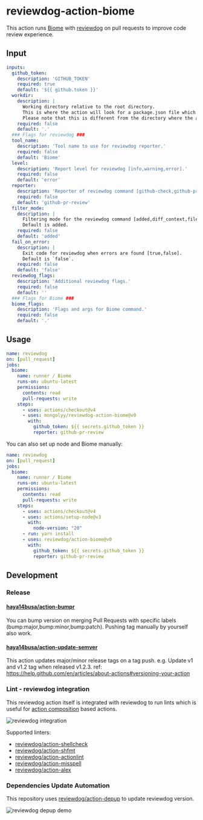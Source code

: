 # reviewdog-action-biome

This action runs [Biome](https://biomejs.dev/) with [reviewdog](https://github.com/reviewdog/reviewdog) on pull requests to improve code review experience.


## Input

```yaml
inputs:
  github_token:
    description: 'GITHUB_TOKEN'
    required: true
    default: '${{ github.token }}'
  workdir:
    description: |
      Working directory relative to the root directory.
      This is where the action will look for a package.json file which declares Biome as a dependency.
      Please note that this is different from the directory where the action will run Biome, which is specified in the biome_flags input.
    required: false
    default: '.'
  ### Flags for reviewdog ###
  tool_name:
    description: 'Tool name to use for reviewdog reporter.'
    required: false
    default: 'Biome'
  level:
    description: 'Report level for reviewdog [info,warning,error].'
    required: false
    default: 'error'
  reporter:
    description: 'Reporter of reviewdog command [github-check,github-pr-review,github-pr-check].'
    required: false
    default: 'github-pr-review'
  filter_mode:
    description: |
      Filtering mode for the reviewdog command [added,diff_context,file,nofilter].
      Default is added.
    required: false
    default: 'added'
  fail_on_error:
    description: |
      Exit code for reviewdog when errors are found [true,false].
      Default is `false`.
    required: false
    default: 'false'
  reviewdog_flags:
    description: 'Additional reviewdog flags.'
    required: false
    default: ''
  ### Flags for Biome ###
  biome_flags:
    description: 'Flags and args for Biome command.'
    required: false
    default: '.'
```

## Usage

```yaml
name: reviewdog
on: [pull_request]
jobs:
  biome:
    name: runner / Biome
    runs-on: ubuntu-latest
    permissions:
      contents: read
      pull-requests: write
    steps:
      - uses: actions/checkout@v4
      - uses: mongolyy/reviewdog-action-biome@v0
        with:
          github_token: ${{ secrets.github_token }}
          reporter: github-pr-review
```

You can also set up node and Biome manually:

```yaml
name: reviewdog
on: [pull_request]
jobs:
  biome:
    name: runner / Biome
    runs-on: ubuntu-latest
    permissions:
      contents: read
      pull-requests: write
    steps:
      - uses: actions/checkout@v4
      - uses: actions/setup-node@v3
        with:
          node-version: "20"
      - run: yarn install
      - uses: reviewdog/action-biome@v0
        with:
          github_token: ${{ secrets.github_token }}
          reporter: github-pr-review
```

## Development

### Release

#### [haya14busa/action-bumpr](https://github.com/haya14busa/action-bumpr)
You can bump version on merging Pull Requests with specific labels (bump:major,bump:minor,bump:patch).
Pushing tag manually by yourself also work.

#### [haya14busa/action-update-semver](https://github.com/haya14busa/action-update-semver)

This action updates major/minor release tags on a tag push. e.g. Update v1 and v1.2 tag when released v1.2.3.
ref: https://help.github.com/en/articles/about-actions#versioning-your-action

### Lint - reviewdog integration

This reviewdog action itself is integrated with reviewdog to run lints
which is useful for [action composition] based actions.

[action composition]:https://docs.github.com/en/actions/creating-actions/creating-a-composite-action

![reviewdog integration](https://user-images.githubusercontent.com/3797062/72735107-7fbb9600-3bde-11ea-8087-12af76e7ee6f.png)

Supported linters:

- [reviewdog/action-shellcheck](https://github.com/reviewdog/action-shellcheck)
- [reviewdog/action-shfmt](https://github.com/reviewdog/action-shfmt)
- [reviewdog/action-actionlint](https://github.com/reviewdog/action-actionlint)
- [reviewdog/action-misspell](https://github.com/reviewdog/action-misspell)
- [reviewdog/action-alex](https://github.com/reviewdog/action-alex)

### Dependencies Update Automation
This repository uses [reviewdog/action-depup](https://github.com/reviewdog/action-depup) to update
reviewdog version.

![reviewdog depup demo](https://user-images.githubusercontent.com/3797062/73154254-170e7500-411a-11ea-8211-912e9de7c936.png)
